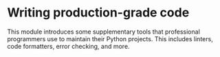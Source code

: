 # Writing production-grade code
This module introduces some supplementary tools that professional
programmers use to maintain their Python projects. This includes
linters, code formatters, error checking, and more.
